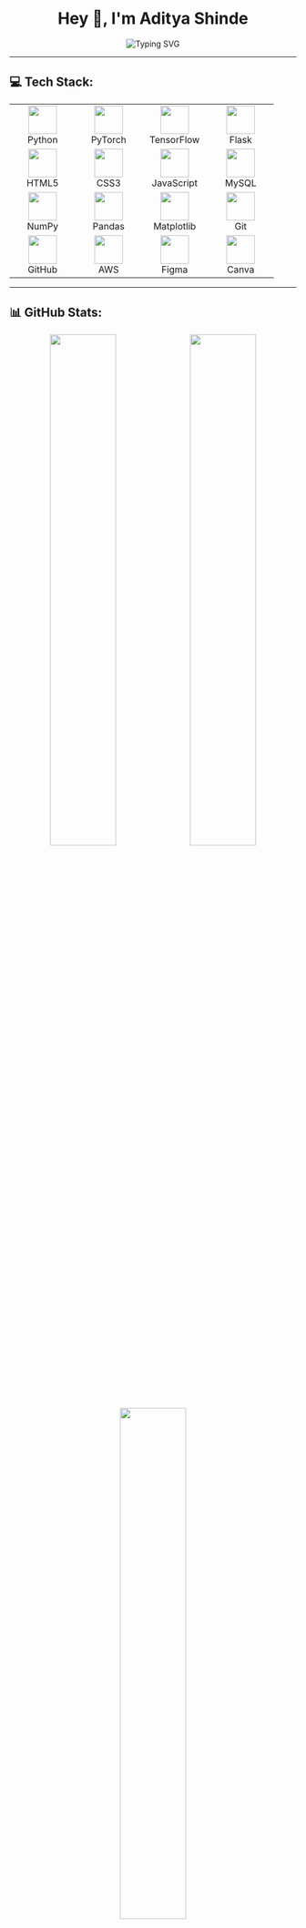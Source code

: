 <h1 align="center">Hey 👋, I'm Aditya Shinde</h1>

<div align="center">
  <img src="https://readme-typing-svg.demolab.com?font=Fira+Code&weight=500&pause=1000&color=00FF00&center=true&vCenter=true&width=500&lines=Passionate+ML+and+Web+Developer+from+India" alt="Typing SVG" />
</div>

---

## 💻 Tech Stack:

<table align="center">
  <tr>
    <td align="center" width="100">
      <img src="https://cdn.jsdelivr.net/gh/devicons/devicon/icons/python/python-original.svg" width="50" height="50"/><br/>Python
    </td>
    <td align="center" width="100">
      <img src="https://cdn.jsdelivr.net/gh/devicons/devicon/icons/pytorch/pytorch-original.svg" width="50" height="50"/><br/>PyTorch
    </td>
    <td align="center" width="100">
      <img src="https://cdn.jsdelivr.net/gh/devicons/devicon/icons/tensorflow/tensorflow-original.svg" width="50" height="50"/><br/>TensorFlow
    </td>
    <td align="center" width="100">
      <img src="https://encrypted-tbn0.gstatic.com/images?q=tbn:ANd9GcQghSS8ZmLvypSZyjs8OGr2LfcU5IpWsuZeTA&s" width="50" height="50"/><br/>Flask
    </td>
  </tr>
  <tr>
    <td align="center">
      <img src="https://cdn.jsdelivr.net/gh/devicons/devicon/icons/html5/html5-original.svg" width="50" height="50"/><br/>HTML5
    </td>
    <td align="center">
      <img src="https://cdn.jsdelivr.net/gh/devicons/devicon/icons/css3/css3-original.svg" width="50" height="50"/><br/>CSS3
    </td>
    <td align="center">
      <img src="https://cdn.jsdelivr.net/gh/devicons/devicon/icons/javascript/javascript-original.svg" width="50" height="50"/><br/>JavaScript
    </td>
    <td align="center">
      <img src="https://cdn.jsdelivr.net/gh/devicons/devicon/icons/mysql/mysql-original.svg" width="50" height="50"/><br/>MySQL
    </td>
  </tr>
  <tr>
    <td align="center">
      <img src="https://cdn.jsdelivr.net/gh/devicons/devicon/icons/numpy/numpy-original.svg" width="50" height="50"/><br/>NumPy
    </td>
    <td align="center">
      <img src="https://cdn.jsdelivr.net/gh/devicons/devicon/icons/pandas/pandas-original.svg" width="50" height="50"/><br/>Pandas
    </td>
    <td align="center">
      <img src="https://cdn.jsdelivr.net/gh/devicons/devicon/icons/matplotlib/matplotlib-original.svg" width="50" height="50"/><br/>Matplotlib
    </td>
    <td align="center">
      <img src="https://cdn.jsdelivr.net/gh/devicons/devicon/icons/git/git-original.svg" width="50" height="50"/><br/>Git
    </td>
  </tr>
  <tr>
    <td align="center">
      <img src="https://upload.wikimedia.org/wikipedia/commons/thumb/a/ae/Github-desktop-logo-symbol.svg/2048px-Github-desktop-logo-symbol.svg.png" width="50" height="50"/><br/>GitHub
    </td>
    <td align="center">
      <img src="https://logos-world.net/wp-content/uploads/2021/08/Amazon-Web-Services-AWS-Logo.png" width="50" height="50"/><br/>AWS
    </td>
    <td align="center">
      <img src="https://cdn.jsdelivr.net/gh/devicons/devicon/icons/figma/figma-original.svg" width="50" height="50"/><br/>Figma
    </td>
    <td align="center">
      <img src="https://cdn.freelogovectors.net/wp-content/uploads/2023/04/canva-logo-circle-freelogovectors.net_.png" width="50" height="50"/><br/>Canva
    </td>
  </tr>
</table>

---

## 📊 GitHub Stats:

<p align="center">
  <img src="https://github-readme-stats.vercel.app/api?username=Shadow-919&theme=neon&hide_border=false&include_all_commits=false&count_private=false" width="48%" />
  <img src="https://nirzak-streak-stats.vercel.app/?user=Shadow-919&theme=neon&hide_border=false" width="48%" />
</p>

<p align="center">
  <img src="https://github-readme-stats.vercel.app/api/top-langs/?username=Shadow-919&theme=neon&hide_border=false&layout=compact" width="48%" />
</p>

---

## 🏆 GitHub Trophies

<p align="center">
  <img src="https://github-profile-trophy.vercel.app/?username=Shadow-919&theme=radical&no-frame=false&no-bg=true&margin-w=10"/>
</p>

<p align="center">
  <img src="https://komarev.com/ghpvc/?username=Shadow-919&label=Profile%20Views&color=0e75b6&style=flat-square" alt="Profile views"/>
</p>
